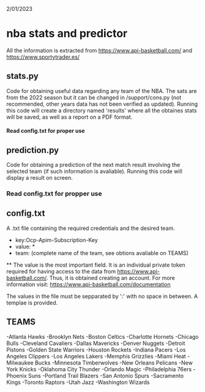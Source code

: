 2/01/2023

# nba stats and predictor

All the information is extracted from https://www.api-basketball.com/ and https://www.sportytrader.es/

## stats.py

Code for obtaining useful data regarding any team of the NBA. The sats are from the 2022 season but it can be changed in /support/cons.py (not recommended, other years data has not been verified as updated).
Running this code will create a directory named 'results' where all the obtaines stats will be saved, as well as a report on a PDF format.

#### Read config.txt for proper use

## prediction.py

Code for obtaining a prediction of the next match result involving the selected team (if such information is avaliable).
Running this code will display a result on screen.

### Read config.txt for propper use

## config.txt

A .txt file containing the required credentials and the desired team.
- key:Ocp-Apim-Subscription-Key
- value: *
- team: (complete name of the team, see obtions avaliable on TEAMS)

** The value is the most important field. It is an individual private token required for having access to the data from https://www.api-basketball.com/. Thus, it is obtained creating an account. For more information visit: https://www.api-basketball.com/documentation

The values in the file must be sepparated by ':' with no space in between. A templae is provided.

## TEAMS

-Atlanta Hawks
-Brooklyn Nets
-Boston Celtics
-Charlotte Hornets
-Chicago Bulls
-Cleveland Cavaliers
-Dallas Mavericks
-Denver Nuggets
-Detroit Pistons
-Golden State Warriors
-Houston Rockets
-Indiana Pacers
-Los Angeles Clippers
-Los Angeles Lakers
-Memphis Grizzlies
-Miami Heat
-Milwaukee Bucks
-Minnesota Timberwolves
-New Orleans Pelicans
-New York Knicks
-Oklahoma City Thunder
-Orlando Magic
-Philadelphia 76ers
-Phoenix Suns
-Portland Trail Blazers
-San Antonio Spurs
-Sacramento Kings
-Toronto Raptors
-Utah Jazz
-Washington Wizards
